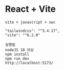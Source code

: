 # React + Vite

    vite + javascript + swc
    
    "tailwindcss": "^3.4.17",
    "vite": "^6.2.0"

    실행법
    nodeJS 18 이상
    npm install
    npm run dev
    http://localhost:5173/